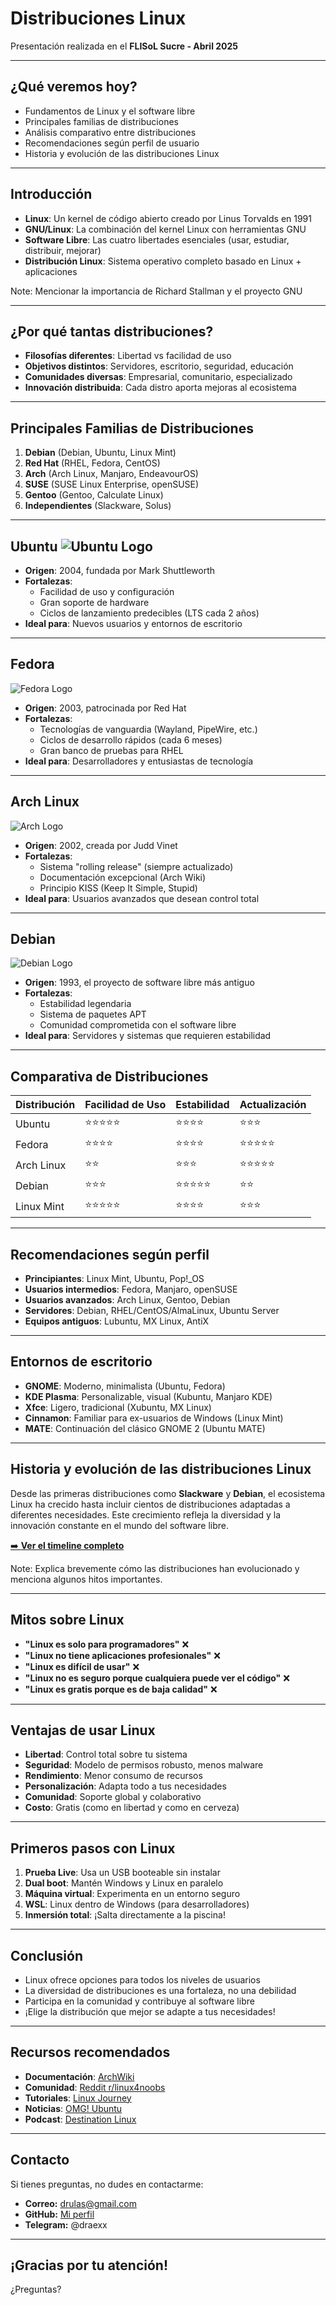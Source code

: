 # Distribuciones Linux

Presentación realizada en el **FLISoL Sucre - Abril 2025**

---

## ¿Qué veremos hoy?

- Fundamentos de Linux y el software libre
- Principales familias de distribuciones
- Análisis comparativo entre distribuciones
- Recomendaciones según perfil de usuario
- Historia y evolución de las distribuciones Linux

---

## Introducción

- **Linux**: Un kernel de código abierto creado por Linus Torvalds en 1991
- **GNU/Linux**: La combinación del kernel Linux con herramientas GNU
- **Software Libre**: Las cuatro libertades esenciales (usar, estudiar, distribuir, mejorar)
- **Distribución Linux**: Sistema operativo completo basado en Linux + aplicaciones

Note: Mencionar la importancia de Richard Stallman y el proyecto GNU

---

## ¿Por qué tantas distribuciones?

- **Filosofías diferentes**: Libertad vs facilidad de uso
- **Objetivos distintos**: Servidores, escritorio, seguridad, educación
- **Comunidades diversas**: Empresarial, comunitario, especializado
- **Innovación distribuida**: Cada distro aporta mejoras al ecosistema

---

## Principales Familias de Distribuciones

1. **Debian** (Debian, Ubuntu, Linux Mint)
2. **Red Hat** (RHEL, Fedora, CentOS)
3. **Arch** (Arch Linux, Manjaro, EndeavourOS)
4. **SUSE** (SUSE Linux Enterprise, openSUSE)
5. **Gentoo** (Gentoo, Calculate Linux)
6. **Independientes** (Slackware, Solus)

---

## Ubuntu ![Ubuntu Logo](https://assets.ubuntu.com/v1/29985a98-ubuntu-logo32.png)

- **Origen**: 2004, fundada por Mark Shuttleworth
- **Fortalezas**: 
  - Facilidad de uso y configuración
  - Gran soporte de hardware
  - Ciclos de lanzamiento predecibles (LTS cada 2 años)
- **Ideal para**: Nuevos usuarios y entornos de escritorio

---

## Fedora

![Fedora Logo](https://fedoraproject.org/w/uploads/2/2d/Logo_fedoralogo.png)

- **Origen**: 2003, patrocinada por Red Hat
- **Fortalezas**:
  - Tecnologías de vanguardia (Wayland, PipeWire, etc.)
  - Ciclos de desarrollo rápidos (cada 6 meses)
  - Gran banco de pruebas para RHEL
- **Ideal para**: Desarrolladores y entusiastas de tecnología

---

## Arch Linux

![Arch Logo](https://archlinux.org/static/logos/archlinux-logo-dark-90dpi.ebdee92a15b3.png)

- **Origen**: 2002, creada por Judd Vinet
- **Fortalezas**:
  - Sistema "rolling release" (siempre actualizado)
  - Documentación excepcional (Arch Wiki)
  - Principio KISS (Keep It Simple, Stupid)
- **Ideal para**: Usuarios avanzados que desean control total

---

## Debian

![Debian Logo](https://www.debian.org/logos/openlogo-nd-100.png)

- **Origen**: 1993, el proyecto de software libre más antiguo
- **Fortalezas**:
  - Estabilidad legendaria
  - Sistema de paquetes APT
  - Comunidad comprometida con el software libre
- **Ideal para**: Servidores y sistemas que requieren estabilidad

---

## Comparativa de Distribuciones

| Distribución | Facilidad de Uso | Estabilidad | Actualización |
|--------------|------------------|-------------|---------------|
| Ubuntu       | ⭐⭐⭐⭐⭐        | ⭐⭐⭐⭐      | ⭐⭐⭐         |
| Fedora       | ⭐⭐⭐⭐          | ⭐⭐⭐⭐      | ⭐⭐⭐⭐⭐      |
| Arch Linux   | ⭐⭐             | ⭐⭐⭐        | ⭐⭐⭐⭐⭐      |
| Debian       | ⭐⭐⭐            | ⭐⭐⭐⭐⭐     | ⭐⭐           |
| Linux Mint   | ⭐⭐⭐⭐⭐        | ⭐⭐⭐⭐      | ⭐⭐⭐         |

---

## Recomendaciones según perfil

- **Principiantes**: Linux Mint, Ubuntu, Pop!_OS
- **Usuarios intermedios**: Fedora, Manjaro, openSUSE
- **Usuarios avanzados**: Arch Linux, Gentoo, Debian
- **Servidores**: Debian, RHEL/CentOS/AlmaLinux, Ubuntu Server
- **Equipos antiguos**: Lubuntu, MX Linux, AntiX

---

## Entornos de escritorio

- **GNOME**: Moderno, minimalista (Ubuntu, Fedora)
- **KDE Plasma**: Personalizable, visual (Kubuntu, Manjaro KDE)
- **Xfce**: Ligero, tradicional (Xubuntu, MX Linux)
- **Cinnamon**: Familiar para ex-usuarios de Windows (Linux Mint)
- **MATE**: Continuación del clásico GNOME 2 (Ubuntu MATE)

---

## Historia y evolución de las distribuciones Linux

Desde las primeras distribuciones como **Slackware** y **Debian**, el ecosistema Linux ha crecido hasta incluir cientos de distribuciones adaptadas a diferentes necesidades. Este crecimiento refleja la diversidad y la innovación constante en el mundo del software libre.

<a href="https://upload.wikimedia.org/wikipedia/commons/1/1b/Linux_Distribution_Timeline.svg" target="_blank">➡️ <strong>Ver el timeline completo</strong></a>

Note: Explica brevemente cómo las distribuciones han evolucionado y menciona algunos hitos importantes.

---

## Mitos sobre Linux

- **"Linux es solo para programadores"** ❌
- **"Linux no tiene aplicaciones profesionales"** ❌
- **"Linux es difícil de usar"** ❌
- **"Linux no es seguro porque cualquiera puede ver el código"** ❌
- **"Linux es gratis porque es de baja calidad"** ❌

---

## Ventajas de usar Linux

- **Libertad**: Control total sobre tu sistema
- **Seguridad**: Modelo de permisos robusto, menos malware
- **Rendimiento**: Menor consumo de recursos
- **Personalización**: Adapta todo a tus necesidades
- **Comunidad**: Soporte global y colaborativo
- **Costo**: Gratis (como en libertad y como en cerveza)

---

## Primeros pasos con Linux

1. **Prueba Live**: Usa un USB booteable sin instalar
2. **Dual boot**: Mantén Windows y Linux en paralelo
3. **Máquina virtual**: Experimenta en un entorno seguro
4. **WSL**: Linux dentro de Windows (para desarrolladores)
5. **Inmersión total**: ¡Salta directamente a la piscina!

---

## Conclusión

- Linux ofrece opciones para todos los niveles de usuarios
- La diversidad de distribuciones es una fortaleza, no una debilidad
- Participa en la comunidad y contribuye al software libre
- ¡Elige la distribución que mejor se adapte a tus necesidades!

---

## Recursos recomendados

- **Documentación**: [ArchWiki](https://wiki.archlinux.org/)
- **Comunidad**: [Reddit r/linux4noobs](https://www.reddit.com/r/linux4noobs/)
- **Tutoriales**: [Linux Journey](https://linuxjourney.com/)
- **Noticias**: [OMG! Ubuntu](https://www.omgubuntu.co.uk/)
- **Podcast**: [Destination Linux](https://destinationlinux.org/)

---

## Contacto

Si tienes preguntas, no dudes en contactarme:

- **Correo:** drulas@gmail.com
- **GitHub:** [Mi perfil](https://github.com/draexx)
- **Telegram:** @draexx

---

## ¡Gracias por tu atención!

¿Preguntas?